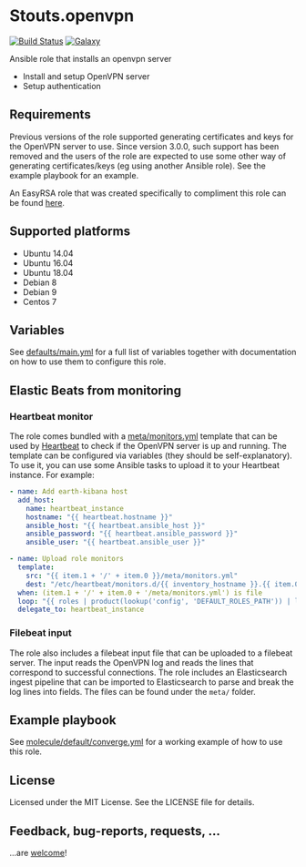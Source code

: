 # Stouts.openvpn

[![Build Status](http://img.shields.io/travis/Stouts/Stouts.openvpn.svg?style=flat-square)](https://travis-ci.org/Stouts/Stouts.openvpn)
[![Galaxy](http://img.shields.io/badge/galaxy-Stouts.openvpn-blue.svg?style=flat-square)](https://galaxy.ansible.com/Stouts/openvpn/)

Ansible role that installs an openvpn server

* Install and setup OpenVPN server
* Setup authentication

## Requirements

Previous versions of the role supported generating certificates and keys for the
OpenVPN server to use. Since version 3.0.0, such support has been removed and
the users of the role are expected to use some other way of generating
certificates/keys (eg using another Ansible role). See the example playbook for
an example.

An EasyRSA role that was created specifically to compliment this role can be
found [here](https://github.com/nkakouros-original/ansible-role-easyrsa).

## Supported platforms

- Ubuntu 14.04
- Ubuntu 16.04
- Ubuntu 18.04
- Debian 8
- Debian 9
- Centos 7

## Variables

See [defaults/main.yml](defaults/main.yml) for a full list of variables together
with documentation on how to use them to configure this role.

## Elastic Beats from monitoring
### Heartbeat monitor

The role comes bundled with a [meta/monitors.yml](meta/monitors.yml) template
that can be used by [Heartbeat](https://www.elastic.co/products/beats/heartbeat)
to check if the OpenVPN server is up and running.  The template can be
configured via variables (they should be self-explanatory). To use it, you can
use some Ansible tasks to upload it to your Heartbeat instance. For example:

```yaml
- name: Add earth-kibana host
  add_host:
    name: heartbeat_instance
    hostname: "{{ heartbeat.hostname }}"
    ansible_host: "{{ heartbeat.ansible_host }}"
    ansible_password: "{{ heartbeat.ansible_password }}"
    ansible_user: "{{ heartbeat.ansible_user }}"

- name: Upload role monitors
  template:
    src: "{{ item.1 + '/' + item.0 }}/meta/monitors.yml"
    dest: "/etc/heartbeat/monitors.d/{{ inventory_hostname }}.{{ item.0.split('.')[-1] }}.yml"
  when: (item.1 + '/' + item.0 + '/meta/monitors.yml') is file
  loop: "{{ roles | product(lookup('config', 'DEFAULT_ROLES_PATH')) | list }}"
  delegate_to: heartbeat_instance
```

### Filebeat input

The role also includes a filebeat input file that can be uploaded to a filebeat
server. The input reads the OpenVPN log and reads the lines that correspond to
successful connections. The role includes an Elasticsearch ingest pipeline that
can be imported to Elasticsearch to parse and break the log lines into fields.
The files can be found under the `meta/` folder.

## Example playbook

See [molecule/default/converge.yml](molecule/default/converge.yml) for a working
example of how to use this role.


## License

Licensed under the MIT License. See the LICENSE file for details.

## Feedback, bug-reports, requests, ...

...are [welcome](https://github.com/Stouts/Stouts.openvpn/issues)!
